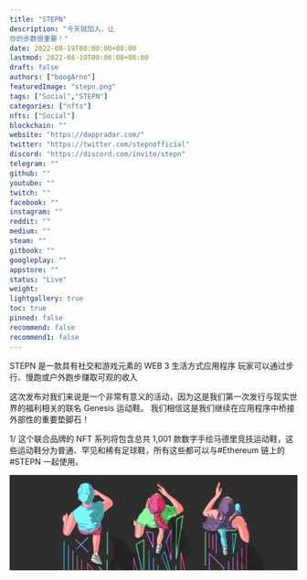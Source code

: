 ```yaml
---
title: "STEPN"
description: "今天就加入，让
你的步数很重要！"
date: 2022-08-19T00:00:00+08:00
lastmod: 2022-08-19T00:00:00+08:00
draft: false
authors: ["boogArno"]
featuredImage: "stepn.png"
tags: ["Social","STEPN"]
categories: ["nfts"]
nfts: ["Social"]
blockchain: ""
website: "https://dappradar.com/"
twitter: "https://twitter.com/stepnofficial"
discord: "https://discord.com/invite/stepn"
telegram: ""
github: ""
youtube: ""
twitch: ""
facebook: ""
instagram: ""
reddit: ""
medium: ""
steam: ""
gitbook: ""
googleplay: ""
appstore: ""
status: "Live"
weight: 
lightgallery: true
toc: true
pinned: false
recommend: false
recommend1: false
---
```

STEPN 是一款具有社交和游戏元素的 WEB 3 生活方式应用程序
玩家可以通过步行、慢跑或户外跑步赚取可观的收入

这次发布对我们来说是一个非常有意义的活动，因为这是我们第一次发行与现实世界的福利相关的联名 Genesis 运动鞋。 我们相信这是我们继续在应用程序中桥接外部性的重要垫脚石！

1/ 这个联合品牌的 NFT 系列将包含总共 1,001 款数字手绘马德里竞技运动鞋，这些运动鞋分为普通、罕见和稀有足球鞋，所有这些都可以与#Ethereum 链上的#STEPN 一起使用。

![1080x360](1080x360.jpg)

